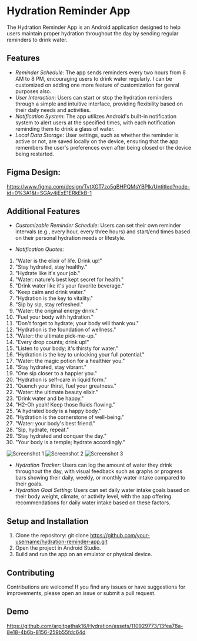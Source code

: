 # Hydration Reminder App

The Hydration Reminder App is an Android application designed to help users maintain proper hydration throughout the day by sending regular reminders to drink water.

## Features

- *Reminder Schedule*: The app sends reminders every two hours from 8 AM to 8 PM, encouraging users to drink water regularly. I can be customized on adding one more feature of customization for genral purposes also.
- *User Interaction*: Users can start or stop the hydration reminders through a simple and intuitive interface, providing flexibility based on their daily needs and activities.
- *Notification System*: The app utilizes Android's built-in notification system to alert users at the specified times, with each notification reminding them to drink a glass of water.
- *Local Data Storage*: User settings, such as whether the reminder is active or not, are saved locally on the device, ensuring that the app remembers the user's preferences even after being closed or the device being restarted.

## Figma Design:
 https://www.figma.com/design/TvtXGT7zo5gBHPQMsYBPlk/Untitled?node-id=0%3A1&t=SGAv4jExE1ERkEkB-1


## Additional Features

- *Customizable Reminder Schedule*: Users can set their own reminder intervals (e.g., every hour, every three hours) and start/end times based on their personal hydration needs or lifestyle.

- *Notification Quotes:*

1. "Water is the elixir of life. Drink up!"
2. "Stay hydrated, stay healthy."
3. "Hydrate like it's your job."
4. "Water: nature's best kept secret for health."
5. "Drink water like it's your favorite beverage."
6. "Keep calm and drink water."
7. "Hydration is the key to vitality."
8. "Sip by sip, stay refreshed."
9. "Water: the original energy drink."
10. "Fuel your body with hydration."
11. "Don't forget to hydrate; your body will thank you."
12. "Hydration is the foundation of wellness."
13. "Water: the ultimate pick-me-up."
14. "Every drop counts; drink up!"
15. "Listen to your body; it's thirsty for water."
16. "Hydration is the key to unlocking your full potential."
17. "Water: the magic potion for a healthier you."
18. "Stay hydrated, stay vibrant."
19. "One sip closer to a happier you."
20. "Hydration is self-care in liquid form."
21. "Quench your thirst, fuel your greatness."
22. "Water: the ultimate beauty elixir."
23. "Drink water and be happy."
24. "H2-Oh yeah! Keep those fluids flowing."
25. "A hydrated body is a happy body."
26. "Hydration is the cornerstone of well-being."
27. "Water: your body's best friend."
28. "Sip, hydrate, repeat."
29. "Stay hydrated and conquer the day."
30. "Your body is a temple; hydrate accordingly."

![Screenshot 1](screenshots/homescreen.jpg)
![Screenshot 2](screenshots/notification.jpg)
![Screenshot 3](screenshots/weekly.jpg)


- *Hydration Tracker*: Users can log the amount of water they drink throughout the day, with visual feedback such as graphs or progress bars showing their daily, weekly, or monthly water intake compared to their goals.
- *Hydration Goal Setting*: Users can set daily water intake goals based on their body weight, climate, or activity level, with the app offering recommendations for daily water intake based on these factors.

## Setup and Installation

1. Clone the repository: git clone https://github.com/your-username/hydration-reminder-app.git
2. Open the project in Android Studio.
3. Build and run the app on an emulator or physical device.


## Contributing
Contributions are welcome! If you find any issues or have suggestions for improvements, please open an issue or submit a pull request.

## Demo
https://github.com/arpitpathak16/Hydration/assets/110929773/13fea78a-8e18-4b6b-8156-259b55fdc64d



